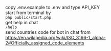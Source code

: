 copy .env.example to .env and type API_KEY\
start from terminal by\
``php public/start.php``\
get help in chat\
``/help``\
send countries code for bot in chat from https://en.wikipedia.org/wiki/ISO_3166-1_alpha-2#Officially_assigned_code_elements